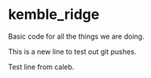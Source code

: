 # kemble_ridge
Basic code for all the things we are doing.

This is a new line to test out git pushes.

Test line from caleb.
